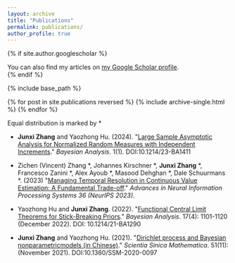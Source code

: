 ```yaml
---
layout: archive
title: "Publications"
permalink: publications/
author_profile: true
---
```


{% if site.author.googlescholar %}
  <div class="wordwrap">You can also find my articles on <a href="{{site.author.googlescholar}}">my Google Scholar profile</a>.</div>
{% endif %}

{% include base_path %}

{% for post in site.publications reversed %}
  {% include archive-single.html %}
{% endfor %}


Equal distribution is marked by *

* **Junxi Zhang** and Yaozhong Hu. (2024). &quot;[Large Sample Asymptotic Analysis for Normalized Random Measures with Independent Increments](https://projecteuclid.org/journals/bayesian-analysis/advance-publication/Large-Sample-Asymptotic-Analysis-for-Normalized-Random-Measures-with-Independent/10.1214/23-BA1411.full).&quot; *Bayesian Analysis*. 1(1). DOI:10.1214/23-BA1411

* Zichen (Vincent) Zhang *, Johannes Kirschner *, **Junxi Zhang** *, Francesco Zanini *, Alex Ayoub *, Masood Dehghan *, Dale Schuurmans *. (2023) &quot;[Managing Temporal Resolution in Continuous Value Estimation: A Fundamental Trade-off](https://proceedings.neurips.cc/paper_files/paper/2023/hash/c4d66eae503694424123b93ac0fbaf17-Abstract-Conference.html).&quot;   *Advances in Neural Information Processing Systems 36 (NeurIPS 2023)*.

* Yaozhong Hu and **Junxi Zhang**. (2022). &quot;[Functional Central Limit Theorems for Stick-Breaking Priors](https://projecteuclid.org/journals/bayesian-analysis/volume-17/issue-4/Functional-Central-Limit-Theorems-for-Stick-Breaking-Priors/10.1214/21-BA1290.full).&quot; *Bayesian Analysis*. 17(4): 1101-1120 (December 2022). DOI: 10.1214/21-BA1290

* **Junxi Zhang** and Yaozhong Hu. (2021). &quot;[Dirichlet process and Bayesian nonparametricmodels (in Chinese)](https://www.sciengine.com/SSM/doi/10.1360/SSM-2020-0097;JSESSIONID=1a7bd6e1-aa5a-4840-a9c5-b4f00cf78294).&quot; *Scientia Sinica Mathematica*. 51(11): (November 2021). DOI:10.1360/SSM-2020-0097
